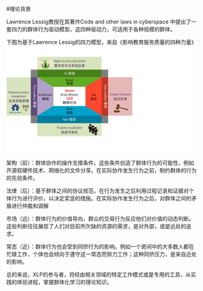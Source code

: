 #理论背景

Lawrence Lessig教授在其著作Code and other laws in cyberspace 中提出了一套四力的群体行为驱动模型，这四种驱动力，可适用于各种规模的群体。

下图为基于Lawrence Lessig的四力模型，来自《影响教育服务质量的四种力量》
![0](../assets/case/case-pic/XLP001.jpg)

架构（前）：群体协作的操作支撑条件，这些条件创造了群体行为的可能性，例如开源软硬件技术、网络化的文件分享。在实际协作发生行为之前，制约群体的行为的先验条件。

法律（后）：基于群体之间的协议规范，在行为发生之后利用过程记录和证据对个体行为进行评价，以决定奖惩的措施。在实际协作发生行为之后，对群体之间的矛盾进行仲裁和调解

市场（远）：群体行为的价值导向，群众的交易行为反应他们对价值的动态判断。这些判断往往展现了人们对目前所欠缺的资源的需求，是对外部，或是远处的追求。

常态（近）：群体行为也会受到同侪行为的影响。例如一个房间中的大多数人都在忙碌工作，个体也会倾向于遵守这一常态而努力工作；这种同侪压力，是来自近处的影响。

总的来说，XLP的参与者，将经由相关领域的特定工作模式或是专用的工具，从实践的体验进程，掌握群体化学习的理论知识。


